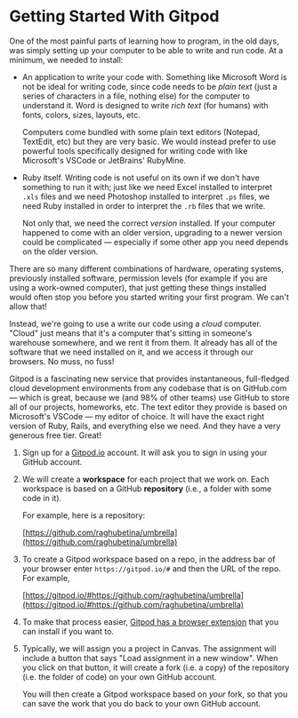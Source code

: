 # Getting Started With Gitpod

One of the most painful parts of learning how to program, in the old days, was simply setting up your computer to be able to write and run code. At a minimum, we needed to install:

 - An application to write your code with. Something like Microsoft Word is not be ideal for writing code, since code needs to be _plain text_ (just a series of characters in a file, nothing else) for the computer to understand it. Word is designed to write _rich text_ (for humans) with fonts, colors, sizes, layouts, etc.
 
    Computers come bundled with some plain text editors (Notepad, TextEdit, etc) but they are very basic. We would instead prefer to use powerful tools specifically designed for writing code with like Microsoft's VSCode or JetBrains' RubyMine.

 - Ruby itself. Writing code is not useful on its own if we don't have something to run it with; just like we need Excel installed to interpret `.xls` files and we need Photoshop installed to interpret `.ps` files, we need Ruby installed in order to interpret the `.rb` files that we write.

    Not only that, we need the correct _version_ installed. If your computer happened to come with an older version, upgrading to a newer version could be complicated — especially if some other app you need depends on the older version.

There are so many different combinations of hardware, operating systems, previously installed software, permission levels (for example if you are using a work-owned computer), that just getting these things installed would often stop you before you started writing your first program. We can't allow that!

Instead, we're going to use a write our code using a _cloud_ computer. "Cloud" just means that it's a computer that's sitting in someone's warehouse somewhere, and we rent it from them. It already has all of the software that we need installed on it, and we access it through our browsers. No muss, no fuss!

Gitpod is a fascinating new service that provides instantaneous, full-fledged cloud development environments from any codebase that is on GitHub.com — which is great, because we (and 98% of other teams) use GitHub to store all of our projects, homeworks, etc. The text editor they provide is based on Microsoft's VSCode — my editor of choice. It will have the exact right version of Ruby, Rails, and everything else we need. And they have a very generous free tier. Great!

 1. Sign up for a [Gitpod.io](https://www.gitpod.io) account. It will ask you to sign in using your GitHub account.
 1. We will create a **workspace** for each project that we work on. Each workspace is based on a GitHub **repository** (i.e., a folder with some code in it).

    For example, here is a repository:

    [https://github.com/raghubetina/umbrella](https://github.com/raghubetina/umbrella)

 1. To create a Gitpod workspace based on a repo, in the address bar of your browser enter `https://gitpod.io/#` and then the URL of the repo. For example,

    [https://gitpod.io/#https://github.com/raghubetina/umbrella](https://gitpod.io/#https://github.com/raghubetina/umbrella)

 1. To make that process easier, [Gitpod has a browser extension](https://www.gitpod.io/docs/20_browser_extension/) that you can install if you want to.
 
 1. Typically, we will assign you a project in Canvas. The assignment will include a button that says "Load assignment in a new window". When you click on that button, it will create a fork (i.e. a copy) of the repository (i.e. the folder of code) on your own GitHub account.

    You will then create a Gitpod workspace based on _your_ fork, so that you can save the work that you do back to your own GitHub account.
